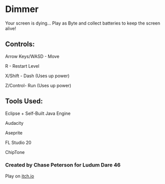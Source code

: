 # Dimmer
Your screen is dying...
Play as Byte and collect batteries to keep the screen alive!

## Controls:
Arrow Keys/WASD - Move

R - Restart Level

X/Shift - Dash (Uses up power)

Z/Control- Run (Uses up power)

## Tools Used:
Eclipse + Self-Built Java Engine

Audacity

Aseprite

FL Studio 20

ChipTone

### Created by Chase Peterson for Ludum Dare 46

Play on [itch.io](https://chaseplays.itch.io/dimmer)
